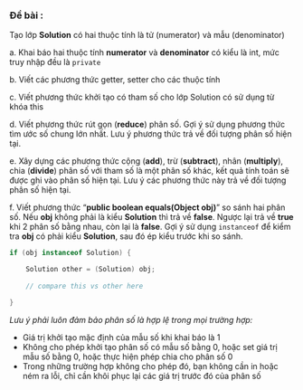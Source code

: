 ### Đề bài :

Tạo lớp **Solution** có hai thuộc tính là tử (numerator) và mẫu (denominator)

a. Khai báo hai thuộc tính **numerator** và **denominator** có kiểu là int, mức truy nhập đều là `private`

b. Viết các phương thức getter, setter cho các thuộc tính

c. Viết phương thức khởi tạo có tham số cho lớp Solution có sử dụng từ khóa this

d. Viết phương thức rút gọn (**reduce**) phân số. Gợi ý sử dụng phương thức tìm ước số chung lớn nhất. Lưu ý phương thức trả về đối tượng phân số hiện tại.

e. Xây dựng các phương thức cộng (**add**), trừ (**subtract**), nhân (**multiply**), chia (**divide**) phân số với tham số là một phân số khác, kết quả tính toán sẽ được ghi vào phân số hiện tại. Lưu ý các phương thức này trả về đối tượng phân số hiện tại.

f. Viết phương thức “**public boolean equals(Object obj)**” so sánh hai phân số. Nếu **obj** không phải là kiểu **Solution** thì trả về **false**. Ngược lại trả về **true** khi 2 phân số bằng nhau, còn lại là **false**. Gợi ý sử dụng `instanceof` để kiểm tra **obj** có phải kiểu **Solution**, sau đó ép kiểu trước khi so sánh.

```java
if (obj instanceof Solution) {

    Solution other = (Solution) obj;
    
    // compare this vs other here

}
```

_Lưu ý phải luôn đảm bảo phân số là hợp lệ trong mọi trường hợp:_

- Giá trị khởi tạo mặc định của mẫu số khi khai báo là 1
- Không cho phép khởi tạo phân số có mẫu số bằng 0, hoặc set giá trị mẫu số bằng 0, hoặc thực hiện phép chia cho phân số 0
- Trong những trường hợp không cho phép đó, bạn không cần in hoặc ném ra lỗi, chỉ cần khôi phục lại các giá trị trước đó của phân số
